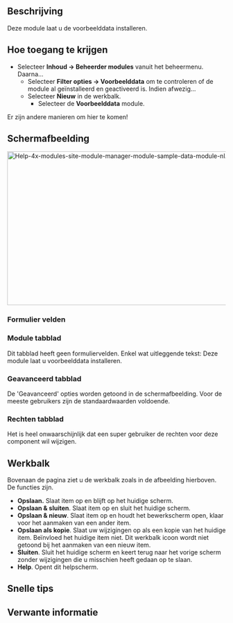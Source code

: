 <!-- Filename: Help4.x:Extensions_Module_Manager_Sample_Data / Display title: Extensies - Modulebeheer - Voorbeelddata -->

## Beschrijving

Deze module laat u de voorbeelddata installeren.

## Hoe toegang te krijgen

- Selecteer **Inhoud → Beheerder modules** vanuit het beheermenu.
  Daarna...
  - Selecteer **Filter opties → Voorbeelddata** om te controleren of
    de module al geïnstalleerd en geactiveerd is. Indien afwezig...
  - Selecteer **Nieuw** in de werkbalk.
    - Selecteer de **Voorbeelddata** module.

Er zijn andere manieren om hier te komen!

## Schermafbeelding

<img
src="https://docs.joomla.org/images/thumb/9/9e/Help-4x-modules-site-module-manager-module-sample-data-module-nl.png/800px-Help-4x-modules-site-module-manager-module-sample-data-module-nl.png"
decoding="async"
srcset="https://docs.joomla.org/images/9/9e/Help-4x-modules-site-module-manager-module-sample-data-module-nl.png 1.5x"
data-file-width="1135" data-file-height="504" width="800" height="355"
alt="Help-4x-modules-site-module-manager-module-sample-data-module-nl.png" />

### Formulier velden

### Module tabblad

Dit tabblad heeft geen formuliervelden. Enkel wat uitleggende tekst:
Deze module laat u voorbeelddata installeren.

### Geavanceerd tabblad

De 'Geavanceerd' opties worden getoond in de schermafbeelding. Voor de
meeste gebruikers zijn de standaardwaarden voldoende.

### Rechten tabblad

Het is heel onwaarschijnlijk dat een super gebruiker de rechten voor
deze component wil wijzigen.

## Werkbalk

Bovenaan de pagina ziet u de werkbalk zoals in de afbeelding hierboven.
De functies zijn.

- **Opslaan.** Slaat item op en blijft op het huidige scherm.
- **Opslaan & sluiten**. Slaat item op en sluit het huidige scherm.
- **Opslaan & nieuw**. Slaat item op en houdt het bewerkscherm open,
  klaar voor het aanmaken van een ander item.
- **Opslaan als kopie**. Slaat uw wijzigingen op als een kopie van het
  huidige item. Beïnvloed het huidige item niet. Dit werkbalk icoon
  wordt niet getoond bij het aanmaken van een nieuw item.
- **Sluiten**. Sluit het huidige scherm en keert terug naar het vorige
  scherm zonder wijzigingen die u misschien heeft gedaan op te slaan.
- **Help**. Opent dit helpscherm.

## Snelle tips

## Verwante informatie
